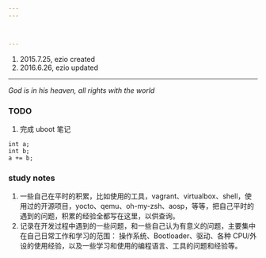 ```yaml
---
---



---
```


1. 2015.7.25, ezio created
2. 2016.6.26, ezio updated

---

*God is in his heaven, all rights with the world*


### TODO

1. 完成 uboot 笔记
  
  ```
  int a;
  int b;
  a += b;
  ```

### study notes

1. 一些自己在平时的积累，比如使用的工具，vagrant、virtualbox、shell，使用过的开源项目，yocto、qemu、oh-my-zsh、aosp，等等，把自己平时的遇到的问题，积累的经验全都写在这里，以供查询。
2. 记录在开发过程中遇到的一些问题，和一些自己认为有意义的问题，主要集中在自己日常工作和学习的范围： 操作系统、Bootloader、驱动、各种 CPU/外设的使用经验，以及一些学习和使用的编程语言、工具的问题和经验等。


